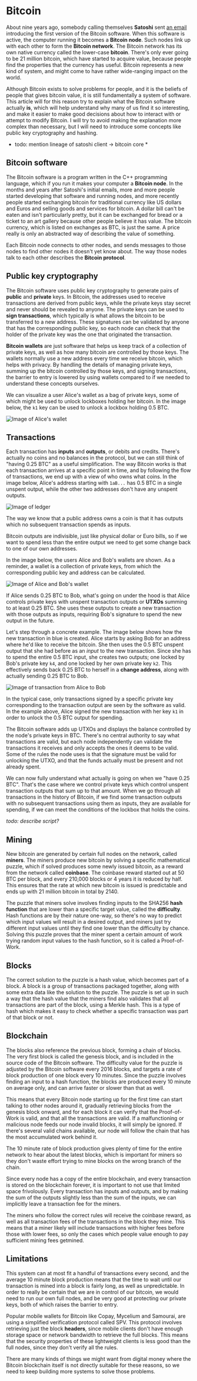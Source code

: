 # Bitcoin

About nine years ago, somebody calling themselves
**Satoshi** sent [an email](http://www.metzdowd.com/pipermail/cryptography/2009-January/014994.html)
introducing the first version of the Bitcoin software.
When this software is active, the computer running it
becomes a **Bitcoin node**. Such nodes link up with
each other to form the **Bitcoin network**. The Bitcoin
network has its own native currency called the
lower-case **bitcoin**. There's only ever going to be
21 million bitcoin, which have started to acquire value,
because people find the properties that the currency has
useful. Bitcoin represents a new kind of system, and might
come to have rather wide-ranging impact on the world.

Although Bitcoin exists to solve problems for people, and
it is the beliefs of people that gives bitcoin value, it
is still fundamentally a system of software. This article
will for this reason try to explain what the Bitcoin
software actually **is**, which will help understand why
many of us find it so interesting, and make it easier to
make good decisions about how to interact with or attempt
to modify Bitcoin. I will try to avoid making the
explanation more complex than necessary, but I will need
to introduce some concepts like public key cryptography
and hashing.

* todo: mention lineage of satoshi client -> bitcoin core *

## Bitcoin software

The Bitcoin software is a program written in the C++
programming language, which if you run it makes your
computer a **Bitcoin node**. In the months and years
after Satoshi's initial emails, more and more people
started developing that software and running nodes, and
more recently people started exchanging bitcoin for
traditional currency like US dollars and Euros and
selling goods and services for bitcoin. A dollar bill
can't be eaten and isn't particularly pretty, but it can
be exchanged for bread or a ticket to an art gallery
because other people believe it has value. The bitcoin
currency, which is listed on exchanges as BTC, is just
the same. A price really is only an abstracted way of
describing the value of something.

Each Bitcoin node connects to other nodes, and sends
messages to those nodes to find other nodes it doesn't
yet know about. The way those nodes talk to each other
describes the **Bitcoin protocol**.

## Public key cryptography

The Bitcoin software uses public key cryptography to
generate pairs of **public** and **private** keys.
In Bitcoin, the addresses used to receive transactions
are derived from public keys, while the private keys stay
secret and never should be revealed to anyone. The
private keys can be used to **sign transactions**, which
typically is what allows the bitcoin to be transferred to
a new address. These signatures can be validated by
anyone that has the corresponding public key, so each node can check that the holder of the private key
was the one that originated the transaction.

**Bitcoin wallets** are just software that helps us
keep track of a collection of private keys,
as well as how many bitcoin are controlled by those
keys. The wallets normally use a new address every time
we receive bitcoin, which helps with privacy. By
handling the details of managing private keys, summing
up the bitcoin controlled by those keys, and signing
transactions, the barrier to entry is lowered by
using wallets compared to if we needed to understand
these concepts ourselves.

We can visualize a user Alice's wallet as a bag of
private keys, some of which might be used to unlock
lockboxes holding her bitcoin. In the image below,
the `k1` key can be used to unlock a lockbox holding
0.5 BTC.

![Image of Alice's wallet](alicewallet.png)

## Transactions

Each transaction has **inputs** and **outputs**, or
debits and credits. There's actually no coins and no
balances in the protocol, but we can still think of 
"having 0.25 BTC" as a useful simplification. The way
Bitcoin works is that each transaction arrives at a
specific point in time, and by following the flow of
transactions, we end up with a view of who owns what
coins. In the image below, Alice's address starting with
`1aB...` has 0.5 BTC in a single unspent output, while the
other two addresses don't have any unspent outputs.


![Image of ledger](ledger.png)

The way we know that a public address owns a
coin is that it has outputs which no subsequent
transaction spends as inputs.

Bitcoin outputs are indivisible, just like physical
dollar or Euro bills, so if we want to spend less than
the entire output we need to get some change back to one
of our own addresses.

In the image below, the users Alice and Bob's wallets
are shown. As a reminder, a wallet is a collection of
private keys, from which the corresponding public key
and address can be calculated.

![Image of Alice and Bob's wallet](wallets.png)

If Alice sends 0.25 BTC to Bob, what's going on
under the hood is that Alice controls private keys
with unspent transaction outputs or **UTXOs** summing
to at least 0.25 BTC. She uses these outputs to create a
new transaction with those outputs as inputs, requiring
Bob's signature to spend the new output in the future.

Let's step through a concrete example.
The image below shows how the new transaction in blue
is created. Alice starts by asking Bob for an address
where he'd like to receive the bitcoin. She then uses
the 0.5 BTC unspent output that she had before as an
*input* to the new transaction. Since she has to spend
the entire 0.5 BTC input, she creates two outputs; one
locked by Bob's private key `k4`, and one locked by her
own private key `k2`. This effectively sends back 0.25
BTC to herself in a **change address**, along with
actually sending 0.25 BTC to Bob. 

![Image of transaction from Alice to Bob](transaction.png)

In the typical case, only transactions signed by a
specific private key corresponding to the transaction
output are seen by the software as valid. In the example
above, Alice signed the new transaction with her key `k1`
in order to unlock the 0.5 BTC output for spending.

The Bitcoin software adds up UTXOs and displays the
balance controlled by the node's private keys in BTC.
There's no central authority to say what transactions
are valid, but each node independently can validate the
transactions it receives and only accepts the ones it
deems to be valid. Some of the rules the node uses is
that the signature must be valid for unlocking the UTXO,
and that the funds actually must be present and not
already spent.

We can now fully understand what actually is going on
when we "have 0.25 BTC". That's the case where we control
private keys which control unspent transaction outputs
that sum up to that amount. When we go through all
transactions in the history of Bitcoin, if we find some
transaction outputs with no subsequent transactions
using them as inputs, they are available for spending,
if we can meet the conditions of the lockbox that holds
the coins.

*todo: describe script?*

## Mining

New bitcoin are generated by certain full nodes on the
network, called **miners**. The miners produce new
bitcoin by solving a specific mathematical puzzle, which
if solved produces some newly issued bitcoin, as a reward
from the network called **coinbase**. The coinbase reward
started out at 50 BTC per block, and every 210,000 blocks
or 4 years it is reduced by half. This ensures that the
rate at which new bitcoin is issued is predictable and
ends up with 21 million bitcoin in total by 2140.

The puzzle that miners solve involves finding inputs to
the SHA256 **hash function** that are lower than a
specific target value, called the **difficulty**. Hash
functions are by their nature one-way, so there's no way
to predict which input values will result in a desired
output, and miners just try different input values until
they find one lower than the difficulty by chance. Solving
this puzzle proves that the miner spent a certain amount
of work trying random input values to the hash function,
so it is called a Proof-of-Work.

## Blocks

The correct solution to the puzzle is a hash value, which
becomes part of a block. A block is a group of
transactions packaged together, along with some extra
data like the solution to the puzzle. The puzzle is set
up in such a way that the hash value that the miners find
also validates that all transactions are part of the
block, using a Merkle hash. This is a type of hash which
makes it easy to check whether a specific transaction was
part of that block or not.

## Blockchain

The blocks also reference the previous block, forming a
chain of blocks. The very first block is called the
genesis block, and is included in the source code of the
Bitcoin software. The difficulty value for the puzzle is
adjusted by the Bitcoin software every 2016 blocks, and
targets a rate of block production of one block every 10
minutes. Since the puzzle involves finding an input to a
hash function, the blocks are produced every 10 minute on
average only, and can arrive faster or slower than that
as well.

This means that every Bitcoin node starting up for the
first time can start talking to other nodes around it,
gradually retrieving blocks from the genesis block onward,
and for each block it can verify that the Proof-of-Work
is valid, and that all the transactions are valid. If a
malfunctioning or malicious node feeds our node invalid
blocks, it will simply be ignored. If there's several
valid chains available, our node will follow the chain
that has the most accumulated work behind it.

The 10 minute rate of block production gives plenty of
time for the entire network to hear about the latest
blocks, which is important for miners so they don't waste
effort trying to mine blocks on the wrong branch of the
chain.

Since every node has a copy of the entire blockchain, and
every transaction is stored on the blockchain forever, it
is important to not use that limited space frivolously.
Every transaction has inputs and outputs, and by making
the sum of the outputs slightly less than the sum of the
inputs, we can implicitly leave a transaction fee for the
miners.

The miners who follow the correct rules will receive the
coinbase reward, as well as all transaction fees of the
transactions in the block they mine. This means that a
miner likely will include transactions with higher fees
before those with lower fees, so only the cases which
people value enough to pay sufficient mining fees getmined.

## Limitations

This system can at most fit a handful of transactions
every second, and the average 10 minute block production
means that the time to wait until our transaction is mined
into a block is fairly long, as well as unpredictable. In
order to really be certain that we are in control of our
bitcoin, we would need to run our own full nodes, and be
very good at protecting our private keys, both of which
raises the barrier to entry.

Popular mobile wallets for Bitcoin like Copay, Mycelium
and Samourai, are using a simplified verification protocol
called SPV. This protocol involves retrieving just the
block **headers**, since mobile clients don't have enough
storage space or network bandwidth to retrieve the full
blocks. This means that the security properties of these
lightweight clients is less good than the full nodes,
since they don't verify all the rules.

There are many kinds of things we might want from digital
money where the Bitcoin blockchain itself is not directly
suitable for these reasons, so we need to keep building
more systems to solve those problems.
